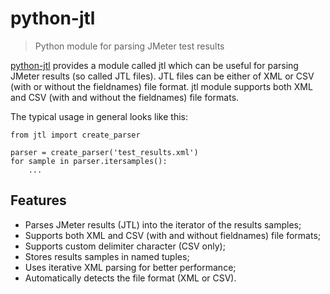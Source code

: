 # python-jtl

> Python module for parsing JMeter test results

[python-jtl](https://code.google.com/p/python-jtl/) provides a module called jtl which can be useful for parsing JMeter
results (so called JTL files). JTL files can be either of XML or CSV (with or without the fieldnames) file format. jtl module supports both XML and CSV (with and without the fieldnames) file formats.

The typical usage in general looks like this:

    from jtl import create_parser

    parser = create_parser('test_results.xml')
    for sample in parser.itersamples():
        ...

## Features

- Parses JMeter results (JTL) into the iterator of the results samples;
- Supports both XML and CSV (with and without fieldnames) file formats;
- Supports custom delimiter character (CSV only);
- Stores results samples in named tuples;
- Uses iterative XML parsing for better performance;
- Automatically detects the file format (XML or CSV).


